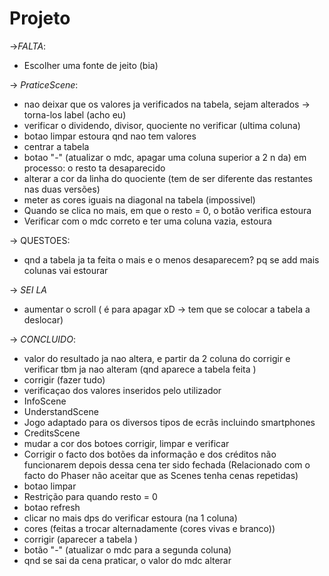 # Projeto
->*FALTA*:
* Escolher uma fonte de jeito (bia) 

-> *PraticeScene*:
* nao deixar que os valores ja verificados na tabela, sejam alterados -> torna-los label  (acho eu) 
* verificar o dividendo, divisor, quociente no verificar (ultima coluna) 
* botao limpar estoura qnd nao tem valores 
* centrar a tabela 
* botao "-" (atualizar o mdc, apagar uma coluna superior a 2 n da) em processo: o resto ta desaparecido
* alterar a cor da linha do quociente (tem de ser diferente das restantes nas duas versões)
* meter as cores iguais na diagonal na tabela (impossivel) 
* Quando se clica no mais, em que o resto = 0, o botão verifica estoura
* Verificar com o mdc correto e ter uma coluna vazia, estoura 

-> QUESTOES: 
* qnd a tabela ja ta feita o mais e o menos desaparecem? pq se add mais colunas vai estourar
 

-> *SEI LA* 
* aumentar o scroll ( é para apagar xD -> tem que se colocar a tabela a deslocar)

-> *CONCLUIDO*:
* valor do resultado ja nao altera, e partir da 2 coluna do corrigir e verificar tbm ja nao alteram (qnd aparece a tabela feita ) 
* corrigir (fazer tudo)
* verificaçao dos valores inseridos pelo utilizador     
* InfoScene 
* UnderstandScene
* Jogo adaptado para os diversos tipos de ecrãs incluindo smartphones
*  CreditsScene
*  mudar a cor dos botoes corrigir, limpar e verificar
* Corrigir o facto dos botões da informação e dos créditos não funcionarem depois dessa cena ter sido fechada (Relacionado com o facto do Phaser não aceitar que as Scenes tenha cenas repetidas) 
* botao limpar 
* Restrição para quando resto = 0 
* botao refresh
* clicar no mais dps do verificar estoura (na 1 coluna)
* cores (feitas a trocar alternadamente (cores vivas e branco))
* corrigir (aparecer a tabela ) 
* botão "-" (atualizar o mdc para a segunda coluna)
* qnd se sai da cena praticar, o valor do mdc alterar
